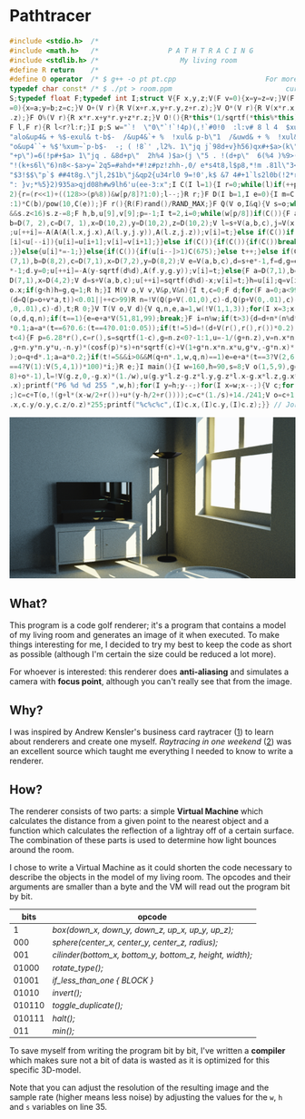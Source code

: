 # Pathtracer

```c++
#include <stdio.h>  /*                                                        */
#include <math.h>   /*                 P A T H T R A C I N G                  */
#include <stdlib.h> /*                    My living room                      */
#define R return    /*                                                        */
#define O operator  /* $ g++ -o pt pt.cpp                      For more info: */
typedef char const* /* $ ./pt > room.ppm                            curlba.sh */
S;typedef float F;typedef int I;struct V{F x,y,z;V(F v=0){x=y=z=v;}V(F a,F b,F c
=0){x=a;y=b;z=c;}V O+(V r){R V(x+r.x,y+r.y,z+r.z);}V O*(V r){R V(x*r.x,y*r.y,z*r
.z);}F O%(V r){R x*r.x+y*r.y+z*r.z;}V O!(){R*this*(1/sqrtf(*this%*this));}};F A(
F l,F r){R l<r?l:r;}I p;S w="`!  \"0\"`!`!4p)(,!`#0!0  :l:v# 8 l 4  $xul& p-b$-"
"alo&up4& + %$-exul& t-b$-  /&up4&`+ %  !xul& p-b\"1  /&uwd& + %  !xul&$$-b$%`x"
"o&up4``+ %$'%xum~`p-b$-  -; ( !8`' ,l2%. 1\"jq j`98d+v}h56)qx#+$a>(k\"jq . 98d"
"+p\")=6(!p#+$a> 1\"jq . &8d+p\"  2h%4 )$a>(j \"5 . !(d+p\"  6(%4 )%9>(j \"q . "
"!(k+s6l\"6)n8<-$a>y=`2q5=#ahd+*#!z#pz!zhh-,0/ e*s4t8,l$p8,*!m .81l\"3<*z , .-6"
"$3!$$\"p`$ ##4t8g.\"jl,2$1b\"j&qp2{u34rl0 9=!0',k$ &7 4#+1`ls2l0b(!2*rt84l:i$%"
": }v;*%5}2)935a>qjd08h#w9lh6'u(ee-3:x";I C(I l=1){I r=0;while(l)if(++p%8&&p%8!=
2){r=(r<<1)+((128>>(p%8))&w[p/8]?1:0);l--;}R r;}F D(I b=1,I e=0){I m=C(1);R(m?-1
:1)*C(b)/pow(10,C(e));}F r(){R(F)rand()/RAND_MAX;}F Q(V o,I&q){V s=o;while(s.z>1
&&s.z<16)s.z-=8;F h,b,u[9],v[9];p=-1;I t=2,i=0;while(w[p/8])if(C()){F a=D(10,2),
b=D(7, 2),c=D(7, 1),x=D(10,2),y=D(10,2),z=D(10,2);V l=s+V(a,b,c),j=V(x,y,z)+s*-1
;u[++i]=-A(A(A(l.x,j.x),A(l.y,j.y)),A(l.z,j.z));v[i]=t;}else if(C())if(C()){if(u
[i]<u[--i]){u[i]=u[i+1];v[i]=v[i+1];}}else if(C()){if(C()){if(C())break;else{s=o
;}}else{u[i]*=-1;}}else{if(C()){if(u[i--]>1)C(675);}else t++;}else if(C()){F a=D
(7,1),b=D(8,2),c=D(7,1),x=D(7,2),y=D(8,2);V e=V(a,b,c),d=s+e*-1,f=d,g=e+V(0,x)+o
*-1;d.y=0;u[++i]=-A(y-sqrtf(d%d),A(f.y,g.y));v[i]=t;}else{F a=D(7,1),b=D(4,1),c=
D(7,1),x=D(4,2);V d=s+V(a,b,c);u[++i]=sqrtf(d%d)-x;v[i]=t;}h=u[i];q=v[i];F g=11-
o.x;if(g<h)h=g,q=1;R h;}I M(V o,V v,V&p,V&n){I t,c=0;F d;for(F a=0;a<99;a+=d)if(
(d=Q(p=o+v*a,t))<0.01||++c>99)R n=!V(Q(p+V(.01,0),c)-d,Q(p+V(0,.01),c)-d,Q(p+V(0
,0,.01),c)-d),t;R 0;}V T(V o,V d){V q,n,e,a=1,w(!V(1,1,3));for(I x=3;x--;){I t=M
(o,d,q,n);if(t==1){e=e+a*V(51,81,99);break;}F i=n%w;if(t>3){d=d+n*(n%d*-2);o=q+d
*0.1;a=a*(t==6?0.6:(t==4?0.01:0.05));if(t!=5)d=!(d+V(r(),r(),r())*0.2);}if(t>1&&
t<4){F p=6.28*r(),c=r(),s=sqrtf(1-c),g=n.z<0?-1:1,u=-1/(g+n.z),v=n.x*n.y*u;d=V(v
,g+n.y*n.y*u,-n.y)*(cosf(p)*s)+n*sqrtf(c)+V(1+g*n.x*n.x*u,g*v,-g*n.x)*(sinf(p)*s
);o=q+d*.1;a=a*0.2;}if(t!=5&&i>0&&M(q+n*.1,w,q,n)==1)e=e+a*(t==3?V(2,6,4)*100:(t
==4?V(1):V(5,4,1))*100)*i;}R e;}I main(){I w=160,h=90,s=8;V o(1,5,9),g=!(V(8,4,-
8)+o*-1),l=!V(g.z,0,-g.x)*(1./w),u(g.y*l.z-g.z*l.y,g.z*l.x-g.x*l.z,g.x*l.y-g.y*l
.x);printf("P6 %d %d 255 ",w,h);for(I y=h;y--;)for(I x=w;x--;){V c;for(I p=s;p--
;)c=c+T(o,!(g+l*(x-w/2+r())+u*(y-h/2+r())));c=c*(1./s)+14./241;V o=c+1;c=V(c.x/o
.x,c.y/o.y,c.z/o.z)*255;printf("%c%c%c",(I)c.x,(I)c.y,(I)c.z);}} // Joris Hartog
```

![A render generated by the code above](img/render.jpg "My living room")

## What?
This program is a code golf renderer; it's a program that contains a model of my
living room and generates an image of it when executed. To make things
interesting for me, I decided to try my best to keep the code as short as
possible (although I'm certain the size could be reduced a lot more).

For whoever is interested: this renderer does **anti-aliasing** and simulates a
camera with **focus point**, although you can't really see that from the image.

## Why?
I was inspired by Andrew Kensler's business card raytracer ([1]) to learn about
renderers and create one myself. *Raytracing in one weekend* ([2]) was an
excellent source which taught me everything I needed to know to write a
renderer.

## How?
The renderer consists of two parts: a simple **Virtual Machine** which calculates
the distance from a given point to the nearest object and a function which
calculates the reflection of a lightray off of a certain surface. The
combination of these parts is used to determine how light bounces around the
room.

I chose to write a Virtual Machine as it could shorten the code necessary to
describe the objects in the model of my living room. The opcodes and their
arguments are smaller than a byte and the VM will read out the program bit by
bit.

| bits   | opcode                                                   |
|--------|----------------------------------------------------------|
| 1      | *box(down_x, down_y, down_z, up_x, up_y, up_z);*         |
| 000    | *sphere(center_x, center_y, center_z, radius);*          |
| 001    | *cilinder(bottom_x, bottom_y, bottom_z, height, width);* |
| 01000  | *rotate_type();*                                         |
| 01001  | *if_less_than_one { BLOCK }*                             |
| 01010  | *invert();*                                              |
| 010110 | *toggle_duplicate();*                                    |
| 010111 | *halt();*                                                |
| 011    | *min();*                                                 |

To save myself from writing the program bit by bit, I've written a **compiler**
which makes sure not a bit of data is wasted as it is optimized for this
specific 3D-model.

Note that you can adjust the resolution of the resulting image and the
sample rate (higher means less noise) by adjusting the values for the `w`, `h`
and `s` variables on line 35.

[1]: http://fabiensanglard.net/rayTracing_back_of_business_card/
[2]: https://github.com/petershirley/raytracinginoneweekend

